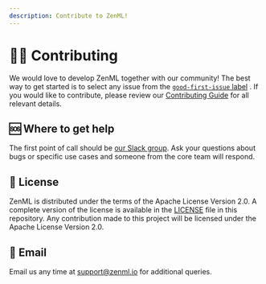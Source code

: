 ```yaml
---
description: Contribute to ZenML!
---
```


# 🙋‍♀️ Contributing

We would love to develop ZenML together with our community! The best way to get
started is to select any issue from
the [`good-first-issue` label](https://github.com/zenml-io/zenml/labels/good%20first%20issue)
. If you would like to contribute, please review
our [Contributing Guide](https://github.com/zenml-io/zenml/blob/main/CONTRIBUTING.md)
for all relevant details.

## 🆘 Where to get help

The first point of call should be [our Slack group](https://zenml.io/slack-invite/). 
Ask your questions about bugs or specific use cases and someone from the core 
team will respond.

## 📜 License

ZenML is distributed under the terms of the Apache License Version 2.0. A
complete version of the license is available in the 
[LICENSE](https://github.com/zenml-io/zenml/blob/main/LICENSE) file in this
repository. Any contribution made to this project will be licensed under the
Apache License Version 2.0.

## 📧 Email

Email us any time at [support@zenml.io](mailto:support@zenml.io) for additional
queries.

